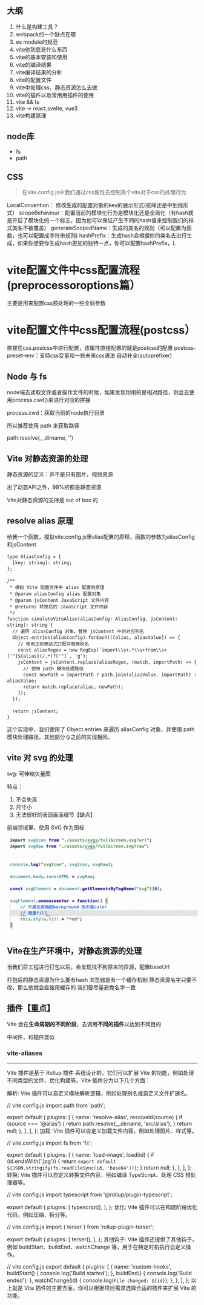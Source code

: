 ## 大纲

1. 什么是构建工具？
2. webpack的一个缺点在哪
3. es module的规范
4. vite他到底是什么东西
5. vite的基本安装和使用
6. vite的编译结果
7. vite编译结果的分析
8. vite的配置文件
9. vite中处理css，静态资源怎么去做
10. vite的插件以及常用用插件的使用
11. vite && ts
12. vite -> react,svelte, vue3
13. vite构建原理

## node库

- fs
- path

## CSS

> 在vite.config.js中我们通过css属性去控制真个vite对于css的处理行为

LocalConvention： 修改生成的配置对象的key的展示形式(驼峰还是中划线形式）
scopeBehaviour：配置当前的模块化行为是模块化还是全局化（有hash就是开启了模块化的一个标志，因为他可以保证产生不同的hash值来控制我们的样式类名不被覆盖）
generateScopedName：生成的类名的规则（可以配置为函数，也可以配置成字符串规则)
hashPrefix：生成hash会根据你的类名去进行生成，如果你想要你生成hash更加的独特一点，你可以配置hashPrefix，L

# vite配置文件中css配置流程(preprocessoroptions篇）

主要是用来配置css预处理的一些全局参数

# vite配置文件中css配置流程(postcss）
直接在css.postcss中进行配置，该属性直接配置的就是postcss的配置
postcss-preset-env：支持css变量和一些未来css语法 自动补全(autoprefixer)

## Node 与 fs

node端去读取文件或者操作文件的时候，如果发现你用的是相对路径，则会去使用process.cwd()来进行对应的拼接

process.cwd：获取当前的node执行目录

所以推荐使用 path 来获取路径

path.resolve(__dirname, '')

## Vite 对静态资源的处理

静态资源的定义：并不是只有图片，视频资源

出了动态API之外，99%的都是静态资源

Vite对静态资源的支持是 out of box 的

## resolve alias 原理
给我一个函数，模拟vite.config.js里alias配置的原理，函数的参数为aliasConfig和jsContent

```
type AliasConfig = {
  [key: string]: string;
};

/**
 * 模拟 Vite 配置文件中 alias 配置的原理
 * @param aliasConfig alias 配置对象
 * @param jsContent JavaScript 文件内容
 * @returns 转换后的 JavaScript 文件内容
 */
function simulateViteAlias(aliasConfig: AliasConfig, jsContent: string): string {
  // 遍历 aliasConfig 对象，替换 jsContent 中的对应别名
  Object.entries(aliasConfig).forEach(([alias, aliasValue]) => {
    // 使用正则表达式匹配并替换别名
    const aliasRegex = new RegExp(`import\\s+.*\\s+from\\s+['"]${alias}(/.*)?['"]`, 'g');
    jsContent = jsContent.replace(aliasRegex, (match, importPath) => {
      // 使用 path 模块处理路径
      const newPath = importPath ? path.join(aliasValue, importPath) : aliasValue;
      return match.replace(alias, newPath);
    });
  });

  return jsContent;
}
```

这个实现中，我们使用了 Object.entries 来遍历 aliasConfig 对象，并使用 path 模块处理路径。其他部分与之前的实现相同。

## vite 对 svg 的处理
svg: 可伸缩矢量图

特点：
1. 不会失真
2. 尺寸小
3. 无法很好的表现画面细节【缺点】

前端领域里，使用 SVG 作为图标

![Alt text](image.png)

## Vite在生产环境中，对静态资源的处理

当我们将工程进行打包以后，会发现找不到原来的资源，配置baseUrl

打包后的静态资源为什么要有hash
浏览器是有一个缓存机制 静态资源名字只要不改，那么他就会直接用緩存的
我们要尽量避免名字一致

## 插件【重点】

Vite 会在**生命周期的不同阶段**，去调用**不同的插件**以达到不同目的

中间件，和插件类似

### vite-aliases

---

Vite 插件是基于 Rollup 插件 系统设计的，它们可以扩展 Vite 的功能，例如处理不同类型的文件、优化构建等。Vite 插件分为以下几个方面：

解析: Vite 插件可以自定义模块解析逻辑，例如处理别名或自定义文件扩展名。

// vite.config.js
import path from 'path';

export default {
  plugins: [
    {
      name: 'resolve-alias',
      resolveId(source) {
        if (source === '@alias') {
          return path.resolve(__dirname, 'src/alias');
        }
        return null;
      },
    },
  ],
};
加载: Vite 插件可以自定义加载文件内容，例如处理图片、样式等。

// vite.config.js
import fs from 'fs';

export default {
  plugins: [
    {
      name: 'load-image',
      load(id) {
        if (id.endsWith('.jpg')) {
          return `export default ${JSON.stringify(fs.readFileSync(id, 'base64'))}`;
        }
        return null;
      },
    },
  ],
};
转换: Vite 插件可以自定义转换文件内容，例如编译 TypeScript、处理 CSS 预处理器等。

// vite.config.js
import typescript from '@rollup/plugin-typescript';

export default {
  plugins: [
    typescript(),
  ],
};
优化: Vite 插件可以在构建阶段优化代码，例如压缩、拆分等。

// vite.config.js
import { terser } from 'rollup-plugin-terser';

export default {
  plugins: [
    terser(),
  ],
};
其他钩子: Vite 插件还提供了其他钩子，例如 buildStart、buildEnd、watchChange 等，用于在特定时机执行自定义操作。

// vite.config.js
export default {
  plugins: [
    {
      name: 'custom-hooks',
      buildStart() {
        console.log('Build started');
      },
      buildEnd() {
        console.log('Build ended');
      },
      watchChange(id) {
        console.log(`File changed: ${id}`);
      },
    },
  ],
};
以上就是 Vite 插件的主要方面，你可以根据项目需求选择合适的插件来扩展 Vite 的功能。
